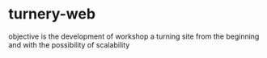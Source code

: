 # turnery-web
objective is the development of workshop a turning site from the beginning and with the possibility of scalability
